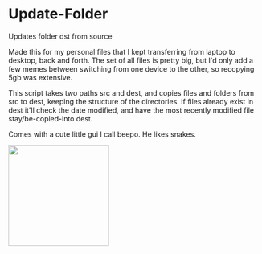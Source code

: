 # Update-Folder
Updates folder dst from source

Made this for my personal files that I kept transferring from laptop to desktop, back and forth.
The set of all files is pretty big, but I'd only add a few memes between switching from one device to the other, so recopying 5gb was extensive.

This script takes two paths src and dest, and copies files and folders from src to dest, keeping the structure of the directories.
If files already exist in dest it'll check the date modified, and have the most recently modified file stay/be-copied-into dest.

Comes with a cute little gui I call beepo. He likes snakes.

<img src="https://github.com/TKosa/Update-Folder/blob/master/beepo.png" width="200" height="200" style="vertical-align:middle">